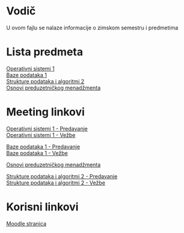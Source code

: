 # Vodič
U ovom fajlu se nalaze informacije o zimskom semestru i predmetima

# Lista predmeta
[Operativni sistemi 1][os1]  
[Baze podataka 1][bp1]  
[Strukture podataka i algoritmi 2][spa2]  
[Osnovi preduzetničkog menadžmenta][opm]  

# Meeting linkovi
[Operativni sistemi 1 - Predavanje][meeting-os1-p]  
[Operativni sistemi 1 - Vežbe][meeting-os1-v]
  
[Baze podataka 1 - Predavanje][meeting-bp1-p]  
[Baze podataka 1 - Vežbe][meeting-bp1-v]  

[Osnovi preduzetničkog menadžmenta][meeting-opm]  

[Strukture podataka i algoritmi 2 - Predavanje][meeting-spa2-p]  
[Strukture podataka i algoritmi 2 - Vežbe][meeting-spa2-v]  

# Korisni linkovi
[Moodle stranica][moodle stranica]



[//]: # (---------------------------------------------------------)

[//]: # (-------------U ovom delu se nalaze reference-------------)

[//]: # (---------------------------------------------------------)



[moodle stranica]: https://imi.pmf.kg.ac.rs/moodle/course/index.php?categoryid=97

[os1]: https://github.com/Produktivna-grupa/PMFKG/blob/master/II%20godina/Zimski%20semestar/OS1/Vodi%C4%8D_predmet.md#vodi%C4%8D

[bp1]: https://github.com/Produktivna-grupa/PMFKG/blob/master/II%20godina/Zimski%20semestar/BP1/Vodi%C4%8D_predmet.md#vodi%C4%8D

[spa2]: https://github.com/Produktivna-grupa/PMFKG/blob/master/II%20godina/Zimski%20semestar/SPA2/Vodi%C4%8D_predmet.md#vodi%C4%8D

[opm]: https://github.com/Produktivna-grupa/PMFKG/blob/master/II%20godina/Zimski%20semestar/OPM/Vodi%C4%8D_predmet.md#vodi%C4%8D


[//]: # ( Meeting reference )

[meeting-opm]: http://bbb.pmf.kg.ac.rs/b/sne-1um-5tv-wsg


[meeting-spa2-p]: http://bbb.pmf.kg.ac.rs/b/bob-yyt-4xc

[meeting-spa2-v]: https://classroom.google.com/c/MTQ5NzI1MzI3MzIw


[meeting-bp1-p]: https://bbb.pmf.kg.ac.rs/b/ana-h6e-wsh-kfa

[meeting-bp1-v]: https://imi.pmf.kg.ac.rs/moodle/mod/bigbluebuttonbn/view.php?id=9173


[meeting-os1-p]: http://bbb.pmf.kg.ac.rs/b/mil-mb4-qvc-l5u

[meeting-os1-v]: https://bbb.pmf.kg.ac.rs/b/fil-lu5-kjk-fag


